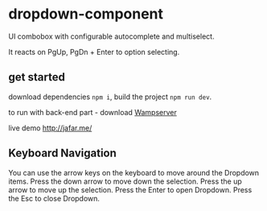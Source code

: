 # dropdown-component

UI combobox with configurable autocomplete and multiselect.

It reacts on PgUp, PgDn + Enter to option selecting.

## get started

download dependencies ``npm i``, build the project ``npm run dev``.

to run with back-end part - download [Wampserver](http://www.wampserver.com/en/)

live demo http://jafar.me/

## Keyboard Navigation

You can use the arrow keys on the keyboard to move around the Dropdown items. Press the down arrow to move down the selection. Press the up arrow to move up the selection. Press the Enter to open Dropdown. Press the Esc to close Dropdown. 
